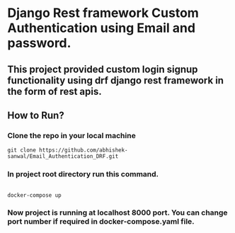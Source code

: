 # Django Rest framework Custom Authentication using Email and password.

## This project provided custom login signup functionality using drf django rest framework in the form of rest apis.

## How to Run?

### Clone the repo in your local machine

```
git clone https://github.com/abhishek-sanwal/Email_Authentication_DRF.git

```

### In project root directory run this command.

```

docker-compose up

```

### Now project is running at localhost 8000 port. You can change port number if required in docker-compose.yaml file.

